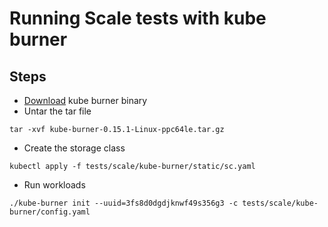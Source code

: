 # Running Scale tests with kube burner
## Steps
- [Download](https://github.com/cloud-bulldozer/kube-burner/releases) kube burner binary
- Untar the tar file
```
tar -xvf kube-burner-0.15.1-Linux-ppc64le.tar.gz 
```
- Create the storage class 
```
kubectl apply -f tests/scale/kube-burner/static/sc.yaml
```
- Run workloads
```
./kube-burner init --uuid=3fs8d0dgdjknwf49s356g3 -c tests/scale/kube-burner/config.yaml
```